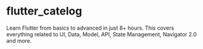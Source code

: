 # flutter_catelog

Learn Flutter from basics to advanced in just 8+ hours. 
This covers everything related to UI, Data, Model, API, State Management, Navigator 2.0 and more.
